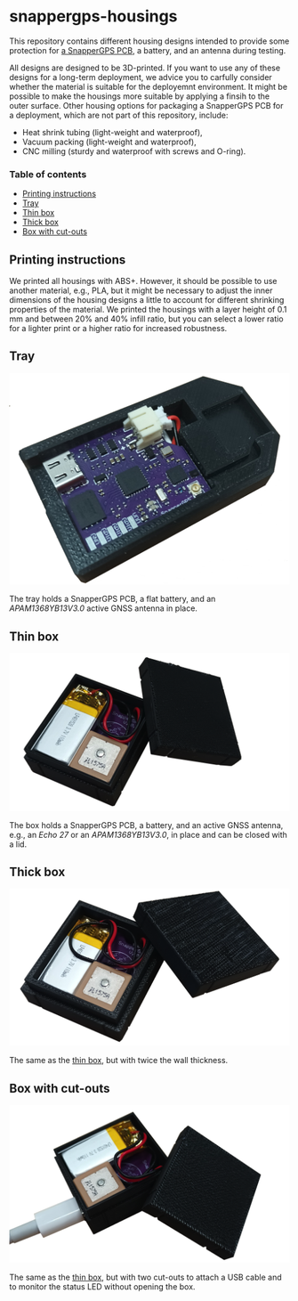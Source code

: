 # snappergps-housings

This repository contains different housing designs intended to provide some protection for [a SnapperGPS PCB](https://github.com/SnapperGPS/snappergps-pcb/), a battery, and an antenna during testing.

All designs are designed to be 3D-printed.
If you want to use any of these designs for a long-term deployment, we advice you to carfully consider whether the material is suitable for the deployemnt environment.
It might be possible to make the housings more suitable by applying a finsih to the outer surface.
Other housing options for packaging a SnapperGPS PCB for a deployment, which are not part of this repository, include:
* Heat shrink tubing (light-weight and waterproof),
* Vacuum packing (light-weight and waterproof),
* CNC milling (sturdy and waterproof with screws and O-ring).

### Table of contents

  * [Printing instructions](#printing-instructions)
  * [Tray](#tray)
  * [Thin box](#thin-box)
  * [Thick box](#thick-box)
  * [Box with cut-outs](#box-with-cut-outs)

## Printing instructions

We printed all housings with ABS+. However, it should be possible to use another material, e.g., PLA, but it might be necessary to adjust the inner dimensions of the housing designs a little to account for different shrinking properties of the material.
We printed the housings with a layer height of 0.1 mm and between 20% and 40% infill ratio, but you can select a lower ratio for a lighter print or a higher ratio for increased robustness.

## Tray

![Tray](images/snappergps-tray.png)

The tray holds a SnapperGPS PCB, a flat battery, and an *APAM1368YB13V3.0* active GNSS antenna in place.

## Thin box

![Thin box](images/snappergps-thin-box.png)

The box holds a SnapperGPS PCB, a battery, and an active GNSS antenna, e.g., an *Echo 27* or an *APAM1368YB13V3.0*, in place and can be closed with a lid.

## Thick box

![Thick box](images/snappergps-thick-box.png)

The same as the [thin box](thin-box), but with twice the wall thickness.

## Box with cut-outs

![Box with cut-outs](images/snappergps-box-with-cut-outs.png)

The same as the [thin box](thin-box), but with two cut-outs to attach a USB cable and to monitor the status LED without opening the box.

